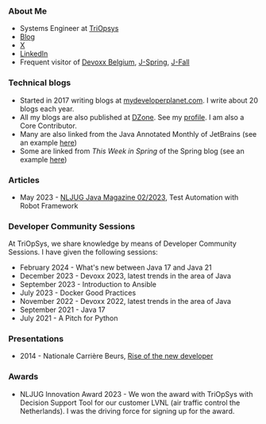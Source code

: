 ### About Me
* Systems Engineer at [TriOpsys](https://www.triopsys.nl)
* [Blog](https://www.mydeveloperplanet.com)
* [X](https://twitter.com/mydevlprplanet)
* [LinkedIn](https://www.linkedin.com/in/gunter-rotsaert-5402a912/)
* Frequent visitor of [Devoxx Belgium](https://devoxx.be/), [J-Spring](https://jspring.nl/), [J-Fall](https://jfall.nl/)

### Technical blogs
* Started in 2017 writing blogs at [mydeveloperplanet.com](https://www.mydeveloperplanet.com). I write about 20 blogs each year.
* All my blogs are also published at [DZone](https://dzone.com/authors/mydeveloperplanet). See my [profile](https://dzone.com/authors/mydeveloperplanet). I am also a Core Contributor.
* Many are also linked from the Java Annotated Monthly of JetBrains (see an example [here](https://blog.jetbrains.com/idea/2023/11/java-annotated-monthly-november-2023/))
* Some are linked from *This Week in Spring* of the Spring blog (see an example [here](https://spring.io/blog/2024/01/02/this-week-in-spring-january-1st-2024/))

### Articles
* May 2023 - [NLJUG Java Magazine 02/2023](https://nljug.org/java-magazine/2023-editie-2/java-magazine-2-2023-nljug-20-year-anniversary/), Test Automation with Robot Framework

### Developer Community Sessions
At TriOpSys, we share knowledge by means of Developer Community Sessions. I have given the following sessions:
* February 2024 - What's new between Java 17 and Java 21
* December 2023 - Devoxx 2023, latest trends in the area of Java
* September 2023 - Introduction to Ansible
* July 2023 - Docker Good Practices
* November 2022 - Devoxx 2022, latest trends in the area of Java
* September 2021 - Java 17
* July 2021 - A Pitch for Python

### Presentations
* 2014 - Nationale Carrière Beurs, [Rise of the new developer](https://mijn.carrierebeurs.nl/workshops/opkomst-van-de-nieuwe-ontwikkelaar/item10348)

### Awards
* NLJUG Innovation Award 2023 - We won the award with TriOpSys with Decision Support Tool for our customer LVNL (air traffic control the Netherlands). I was the driving force for signing up for the award.

<!--
**mydeveloperplanet/mydeveloperplanet** is a ✨ _special_ ✨ repository because its `README.md` (this file) appears on your GitHub profile.

Here are some ideas to get you started:

- 🔭 I’m currently working on ...
- 🌱 I’m currently learning ...
- 👯 I’m looking to collaborate on ...
- 🤔 I’m looking for help with ...
- 💬 Ask me about ...
- 📫 How to reach me: ...
- 😄 Pronouns: ...
- ⚡ Fun fact: ...
-->
